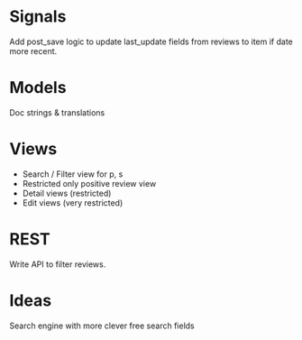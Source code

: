 # Signals

Add post_save logic to update last_update fields from reviews to item if date more recent.

# Models

Doc strings & translations

# Views

* Search / Filter view for p, s
* Restricted only positive review view
* Detail views (restricted)
* Edit views (very restricted)

# REST

Write API to filter reviews.

# Ideas

Search engine with more clever free search fields
